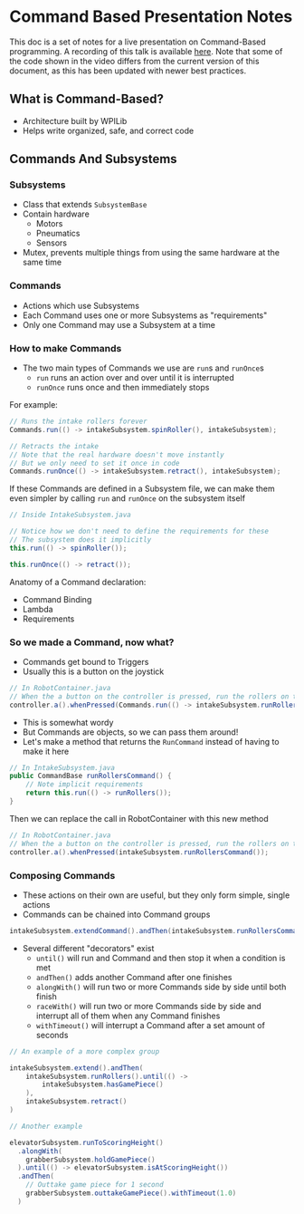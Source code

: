 # Command Based Presentation Notes

This doc is a set of notes for a live presentation on Command-Based programming.
A recording of this talk is available [here](https://drive.google.com/file/d/1ykFDfXVYk27aHlXYKTAqtj1U2T80Szdj/view?usp=sharing).
Note that some of the code shown in the video differs from the current version of this document, as this has been updated with newer best practices.

## What is Command-Based?

- Architecture built by WPILib
- Helps write organized, safe, and correct code

## Commands And Subsystems

### Subsystems

- Class that extends `SubsystemBase`
- Contain hardware
  - Motors
  - Pneumatics
  - Sensors
- Mutex, prevents multiple things from using the same hardware at the same time

### Commands

- Actions which use Subsystems
- Each Command uses one or more Subsystems as "requirements"
- Only one Command may use a Subsystem at a time

### How to make Commands

- The two main types of Commands we use are `run`s and `runOnce`s
  - `run` runs an action over and over until it is interrupted
  - `runOnce` runs once and then immediately stops

For example:

```Java
// Runs the intake rollers forever
Commands.run(() -> intakeSubsystem.spinRoller(), intakeSubsystem);

// Retracts the intake
// Note that the real hardware doesn't move instantly
// But we only need to set it once in code
Commands.runOnce(() -> intakeSubsystem.retract(), intakeSubsystem);
```

If these Commands are defined in a Subsystem file, we can make them even simpler by calling `run` and `runOnce` on the subsystem itself

```Java
// Inside IntakeSubsystem.java

// Notice how we don't need to define the requirements for these
// The subsystem does it implicitly
this.run(() -> spinRoller());

this.runOnce(() -> retract());
```

Anatomy of a Command declaration:

- Command Binding
- Lambda
- Requirements

### So we made a Command, now what?

- Commands get bound to Triggers
- Usually this is a button on the joystick

```Java
// In RobotContainer.java
// When the a button on the controller is pressed, run the rollers on the intake
controller.a().whenPressed(Commands.run(() -> intakeSubsystem.runRollers(), intakeSubsystem));
```

- This is somewhat wordy
- But Commands are objects, so we can pass them around!
- Let's make a method that returns the `RunCommand` instead of having to make it here

```Java
// In IntakeSubsystem.java
public CommandBase runRollersCommand() {
    // Note implicit requirements
    return this.run(() -> runRollers());
}
```

Then we can replace the call in RobotContainer with this new method

```Java
// In RobotContainer.java
// When the a button on the controller is pressed, run the rollers on the intake
controller.a().whenPressed(intakeSubsystem.runRollersCommand());
```

### Composing Commands

- These actions on their own are useful, but they only form simple, single actions
- Commands can be chained into Command groups

```Java
intakeSubsystem.extendCommand().andThen(intakeSubsystem.runRollersCommand())
```

- Several different "decorators" exist
  - `until()` will run and Command and then stop it when a condition is met
  - `andThen()` adds another Command after one finishes
  - `alongWith()` will run two or more Commands side by side until both finish
  - `raceWith()` will run two or more Commands side by side and interrupt all of them when any Command finishes
  - `withTimeout()` will interrupt a Command after a set amount of seconds

```Java
// An example of a more complex group

intakeSubsystem.extend().andThen(
    intakeSubsystem.runRollers().until(() ->
        intakeSubsystem.hasGamePiece()
    ),
    intakeSubsystem.retract()
)

// Another example

elevatorSubsystem.runToScoringHeight()
  .alongWith(
    grabberSubsystem.holdGamePiece()
  ).until(() -> elevatorSubsystem.isAtScoringHeight())
  .andThen(
    // Outtake game piece for 1 second
    grabberSubsystem.outtakeGamePiece().withTimeout(1.0)
  )
```
